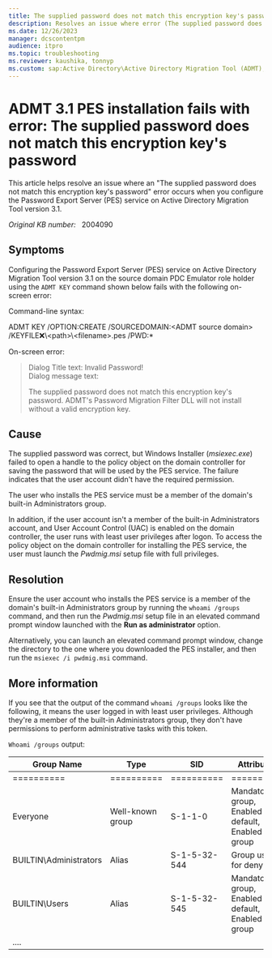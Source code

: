 ```yaml
---
title: The supplied password does not match this encryption key's password error and ADMT 3.1 PES installation fails
description: Resolves an issue where error (The supplied password does not match this encryption key's password) occurs when you configure the Password Export Server (PES) service on Active Directory Migration Tool version 3.1.
ms.date: 12/26/2023
manager: dcscontentpm
audience: itpro
ms.topic: troubleshooting
ms.reviewer: kaushika, tonnyp
ms.custom: sap:Active Directory\Active Directory Migration Tool (ADMT), csstroubleshoot
---
```

# ADMT 3.1 PES installation fails with error: The supplied password does not match this encryption key's password

This article helps resolve an issue where an "The supplied password does not match this encryption key's password" error occurs when you configure the Password Export Server (PES) service on Active Directory Migration Tool version 3.1.

_Original KB number:_ &nbsp; 2004090

## Symptoms

Configuring the Password Export Server (PES) service on Active Directory Migration Tool version 3.1 on the source domain PDC Emulator role holder using the `ADMT KEY` command shown below fails with the following on-screen error:

Command-line syntax:

ADMT KEY /OPTION:CREATE /SOURCEDOMAIN:\<ADMT source domain> /KEYFILE:x:\\\<path>\\\<filename>.pes /PWD:*

On-screen error:  
> Dialog Title text: Invalid Password!  
> Dialog message text:  
>
>The supplied password does not match this encryption key's password. ADMT's Password Migration Filter DLL will not install without a valid encryption key.

## Cause

The supplied password was correct, but Windows Installer (*msiexec.exe*) failed to open a handle to the policy object on the domain controller for saving the password that will be used by the PES service. The failure indicates that the user account didn't have the required permission.  

 The user who installs the PES service must be a member of the domain's built-in Administrators group.  

 In addition, if the user account isn't a member of the built-in Administrators account, and User Account Control (UAC) is enabled on the domain controller, the user runs with least user privileges after logon. To access the policy object on the domain controller for installing the PES service, the user must launch the *Pwdmig.msi* setup file with full privileges.  

## Resolution

Ensure the user account who installs the PES service is a member of the domain's built-in Administrators group by running the `whoami /groups` command, and then run the *Pwdmig.msi* setup file in an elevated command prompt window launched with the **Run as administrator** option.

Alternatively, you can launch an elevated command prompt window, change the directory to the one where you downloaded the PES installer, and then run the `msiexec /i pwdmig.msi` command.

## More information

If you see that the output of the command `whoami /groups` looks like the following, it means the user logged in with least user privileges. Although they're a member of the built-in Administrators group, they don't have permissions to perform administrative tasks with this token.  

`Whoami /groups` output:  

| Group Name| Type| SID| Attributes |
|---|---|---|---|
| ==========| ==========| ==========| ========== |
| Everyone| Well-known group| S-1-1-0| Mandatory group, Enabled by default, Enabled group |
| BUILTIN\Administrators| Alias| S-1-5-32-544| Group used for deny only |
| BUILTIN\Users| Alias| S-1-5-32-545| Mandatory group, Enabled by default, Enabled group |
| ....||| |
